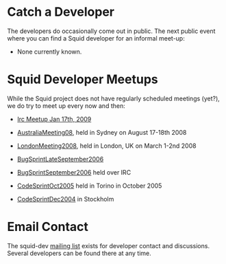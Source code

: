 # Catch a Developer

The developers do occasionally come out in public. The next public event
where you can find a Squid developer for an informal meet-up:

  - None currently known.

# Squid Developer Meetups

While the Squid project does not have regularly scheduled meetings
(yet?), we do try to meet up every now and then:

  - [Irc Meetup
    Jan 17th, 2009](/MeetUps/IrcMeetup-2009-01-17#)

  - [AustraliaMeeting08](/AustraliaMeeting08#),
    held in Sydney on August 17-18th 2008

  - [LondonMeeting2008](http://www.squid-cache.org/mail-archive/squid-users/200802/0692.html),
    held in London, UK on March 1-2nd 2008

  - [BugSprintLateSeptember2006](/BugSprintLateSeptember2006#)

  - [BugSprintSeptember2006](/BugSprintSeptember2006#)
    held over IRC

  - [CodeSprintOct2005](/CodeSprintOct2005#)
    held in Torino in October 2005

  - [CodeSprintDec2004](/CodeSprintDec2004#)
    in Stockholm

# Email Contact

The squid-dev [mailing
list](http://www.squid-cache.org/Support/mailing-lists.dyn) exists for
developer contact and discussions. Several developers can be found there
at any time.
